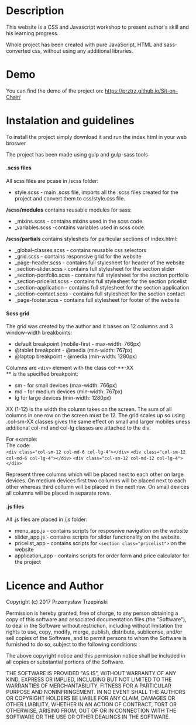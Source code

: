 # Description
This website is a CSS and Javascript workshop to present author's skill and his learning progress.

Whole project has been created with pure JavaScript, HTML and sass-converted css, without using any additional libraries.

# Demo
You can find the demo of the project on: https://prztrz.github.io/Sit-on-Chair/

# Instalation and guidelines
To install the project simply download it and run the index.html in your web broswer

The project has been made using gulp and gulp-sass tools

#### .scss files
All scss files are pcase in /scss folder:

* style.scss - main .scss file, imports all the .scss files created for the project and convert them to css/style.css file.

**/scss/modules** contains reusable modules for sass:
* \_mixins.scss - contains mixins used in the scss code.
* \_variables.scss -contains variables used in scss code.

**/scss/partials** contains styleshets for particular sections of index.html:
* \_global-classes.scss - contains reusable css selectors
* \_grid.scss - contains responsive grid for the website
* \_page-header.scss - contains full stylesheet for header of the website
* \_section-slider.scss - contains full stylesheet for the section slider
* \_section-portfolio.scss - contains full stylesheet for the section portfolio
* \_section-pricelist.scss - contains full stylesheet for the section pricelist
* \_section-application - contains full stylesheet for the section application
* \_section-contact.scss - contains full stylesheet for the section contact
* \_page-footer.scss - contains full stylesheet for footer of the website

#### Scss grid

The grid was created by the author and it bases on 12 columns and 3 window-width breakboints:
* default breakpoint (mobile-first - max-width: 766px)
* \@tablet breakpoint - \@media (min-width: 767px)
* \@laptop breakpoint - \@media (min-width: 1280px)

Columns are `<div>` element with the class col-\*\*-XX  <br>
\*\* is the specified breakpoint:

* sm - for small devices (max-width: 766px)
* md - for medium devices (min-width: 767px)
* lg for large devices (min-width: 1280px)

XX (1-12) is the width the column takes on the screen. The sum of all columns in one row on the screen must be 12. The grid scales up so using .col-sm-XX classes gives the same effect on small and larger mobiles uness additional col-md and col-lg classes are attached to the div.

For example:<br>
The code:<br>
`<div class="col-sm-12 col-md-6 col-lg-4"></div>`
`<div class="col-sm-12 col-md-6 col-lg-4"></div>`
`<div class="col-sm-12 col-md-12 col-lg-4"></div>`

Represent three columns which will be placed next to each other on large devices. On medium devices first two collumns will be placed next to each other whereas third collumn will be placed in the next row. On small devices all columns will be placed in separate rows.

#### .js files
All .js files are placed in /js folder:

* menu_app.js - contains scripts for resposnive navigation on the website
* slider_app.js - contains scripts for slider functionality on the website.
* pricelist_app - contains scripts for `<section class="pricelist">` on the website
* application_app - contains scripts for order form and price calculator for the project

# Licence and Author

Copyright (c) 2017 Przemysław Trzepiński

Permission is hereby granted, free of charge, to any person obtaining a copy
of this software and associated documentation files (the "Software"), to deal
in the Software without restriction, including without limitation the rights
to use, copy, modify, merge, publish, distribute, sublicense, and/or sell
copies of the Software, and to permit persons to whom the Software is
furnished to do so, subject to the following conditions:

The above copyright notice and this permission notice shall be included in all
copies or substantial portions of the Software.

THE SOFTWARE IS PROVIDED "AS IS", WITHOUT WARRANTY OF ANY KIND, EXPRESS OR
IMPLIED, INCLUDING BUT NOT LIMITED TO THE WARRANTIES OF MERCHANTABILITY,
FITNESS FOR A PARTICULAR PURPOSE AND NONINFRINGEMENT. IN NO EVENT SHALL THE
AUTHORS OR COPYRIGHT HOLDERS BE LIABLE FOR ANY CLAIM, DAMAGES OR OTHER
LIABILITY, WHETHER IN AN ACTION OF CONTRACT, TORT OR OTHERWISE, ARISING FROM,
OUT OF OR IN CONNECTION WITH THE SOFTWARE OR THE USE OR OTHER DEALINGS IN THE
SOFTWARE.
